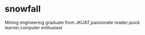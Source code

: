 # snowfall
Mining engineering graduate from JKUAT,passionate reader,quick learner,computer enthusiast
